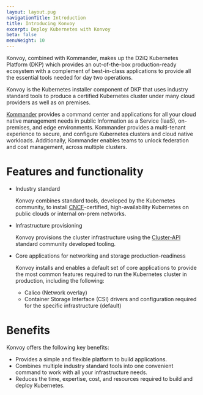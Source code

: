 ```yaml
---
layout: layout.pug
navigationTitle: Introduction
title: Introducing Konvoy
excerpt: Deploy Kubernetes with Konvoy
beta: false
menuWeight: 10
---
```


<!-- markdownlint-disable MD004 MD007 MD025 MD030 -->

Konvoy, combined with Kommander, makes up the D2iQ Kubernetes Platform (DKP) which provides an out-of-the-box production-ready ecosystem with a complement of best-in-class applications to provide all the essential tools needed for day two operations.

Konvoy is the Kubernetes installer component of DKP that uses industry standard tools to produce a certified Kubernetes cluster under many cloud providers as well as on premises.

[Kommander][kommander] provides a command center and applications for all your cloud native management needs in public Information as a Service (IaaS), on-premises, and edge environments.
Kommander provides a multi-tenant experience to secure, and configure Kubernetes clusters and cloud native workloads.
Additionally, Kommander enables teams to unlock federation and cost management, across multiple clusters.

# Features and functionality

- Industry standard

  Konvoy combines standard tools, developed by the Kubernetes community, to install [CNCF][cncf]-certified, high-availability Kubernetes on public clouds or internal on-prem networks.

- Infrastructure provisioning

  Konvoy provisions the cluster infrastructure using the [Cluster-API][cluster-api] standard community developed tooling.

- Core applications for networking and storage production-readiness

    Konvoy installs and enables a default set of core applications to provide the most common features required to run the Kubernetes cluster in production, including the following:

  - Calico (Network overlay)
  - Container Storage Interface (CSI) drivers and configuration required for the specific infrastructure (default)

# Benefits

Konvoy offers the following key benefits:

- Provides a simple and flexible platform to build applications.
- Combines multiple industry standard tools into one convenient command to work with all your infrastructure needs.
- Reduces the time, expertise, cost, and resources required to build and deploy Kubernetes.

[cluster-api]: https://cluster-api.sigs.k8s.io
[cncf]: https://www.cncf.io
[kommander]: https://docs.d2iq.com/dkp/kommander/

